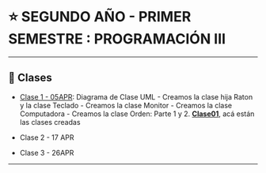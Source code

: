 # :star: SEGUNDO AÑO - PRIMER SEMESTRE : PROGRAMACIÓN III

---

## :book: Clases

- [Clase 1 - 05APR](https://github.com/eugenia1984/UTN-FRSR-Programacion/blob/main/2do_anio_1er_semestre/programacion_3/clase01.md): Diagrama de Clase UML - Creamos la clase hija Raton y la clase Teclado - Creamos la clase Monitor - Creamos la clase Computadora - Creamos la clase Orden: Parte 1 y 2. [**Clase01**](https://github.com/eugenia1984/UTN-FRSR-Programacion/tree/main/2do_anio_1er_semestre/programacion_3/clase01), acá están las clases creadas

- Clase 2 - 17 APR

- Clase 3 - 26APR

---
